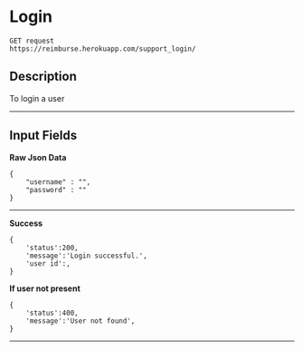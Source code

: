 # Login

    GET request
    https://reimburse.herokuapp.com/support_login/ 

## Description
To login a user

***

## Input Fields

**Raw Json Data**
```
{
 	"username" : "",
 	"password" : ""
}
```    
***

**Success**
```
{
  	'status':200,
  	'message':'Login successful.',
  	'user id':,
}
```
**If user not present**
```
{
  	'status':400,
  	'message':'User not found',
}
```
***
